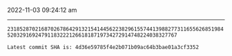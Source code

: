 2022-11-03 09:24:12 am

---

`23185287021687026786429132154144562238296155744139882773116556268519845203291692479118322212661818719734272914748224038327767`

`Latest commit SHA is: 4d36e59785f4e2b071b09ac64b3bae01a3cf3352 `
